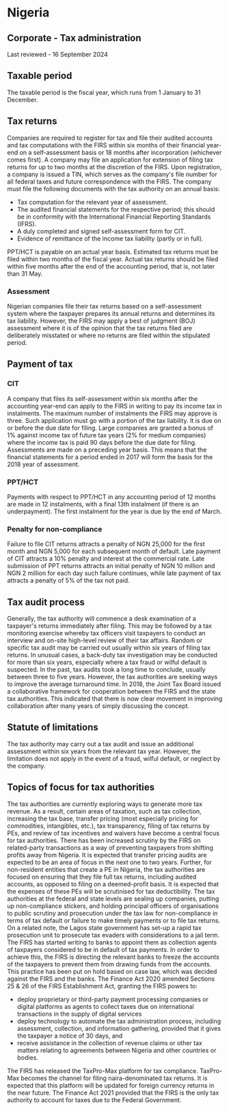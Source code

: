 # Nigeria
## Corporate - Tax administration
Last reviewed - 16 September 2024
## Taxable period
The taxable period is the fiscal year, which runs from 1 January to 31 December.
## Tax returns
Companies are required to register for tax and file their audited accounts and tax computations with the FIRS within six months of their financial year-end on a self-assessment basis or 18 months after incorporation (whichever comes first). A company may file an application for extension of filing tax returns for up to two months at the discretion of the FIRS.
Upon registration, a company is issued a TIN, which serves as the company's file number for all federal taxes and future correspondence with the FIRS.
The company must file the following documents with the tax authority on an annual basis:
  * Tax computation for the relevant year of assessment.
  * The audited financial statements for the respective period; this should be in conformity with the International Financial Reporting Standards (IFRS).
  * A duly completed and signed self-assessment form for CIT.
  * Evidence of remittance of the income tax liability (partly or in full).


PPT/HCT is payable on an actual year basis. Estimated tax returns must be filed within two months of the fiscal year. Actual tax returns should be filed within five months after the end of the accounting period, that is, not later than 31 May.
### Assessment
Nigerian companies file their tax returns based on a self-assessment system where the taxpayer prepares its annual returns and determines its tax liability. However, the FIRS may apply a best of judgment (BOJ) assessment where it is of the opinion that the tax returns filed are deliberately misstated or where no returns are filed within the stipulated period.
## Payment of tax
### CIT
A company that files its self-assessment within six months after the accounting year-end can apply to the FIRS in writing to pay its income tax in instalments. The maximum number of instalments the FIRS may approve is three. Such application must go with a portion of the tax liability. It is due on or before the due date for filing.
Large companies are granted a bonus of 1% against income tax of future tax years (2% for medium companies) where the income tax is paid 90 days before the due date for filing.
Assessments are made on a preceding year basis. This means that the financial statements for a period ended in 2017 will form the basis for the 2018 year of assessment.
### PPT/HCT
Payments with respect to PPT/HCT in any accounting period of 12 months are made in 12 instalments, with a final 13th instalment (if there is an underpayment). The first instalment for the year is due by the end of March.
### Penalty for non-compliance
Failure to file CIT returns attracts a penalty of NGN 25,000 for the first month and NGN 5,000 for each subsequent month of default. Late payment of CIT attracts a 10% penalty and interest at the commercial rate.
Late submission of PPT returns attracts an initial penalty of NGN 10 million and NGN 2 million for each day such failure continues, while late payment of tax attracts a penalty of 5% of the tax not paid.
## Tax audit process
Generally, the tax authority will commence a desk examination of a taxpayer's returns immediately after filing. This may be followed by a tax monitoring exercise whereby tax officers visit taxpayers to conduct an interview and on-site high-level review of their tax affairs.
Random or specific tax audit may be carried out usually within six years of filing tax returns. In unusual cases, a back-duty tax investigation may be conducted for more than six years, especially where a tax fraud or wilful default is suspected.
In the past, tax audits took a long time to conclude, usually between three to five years. However, the tax authorities are seeking ways to improve the average turnaround time.
In 2018, the Joint Tax Board issued a collaborative framework for cooperation between the FIRS and the state tax authorities. This indicated that there is now clear movement in improving collaboration after many years of simply discussing the concept.
## Statute of limitations
The tax authority may carry out a tax audit and issue an additional assessment within six years from the relevant tax year. However, the limitation does not apply in the event of a fraud, wilful default, or neglect by the company.
## Topics of focus for tax authorities
The tax authorities are currently exploring ways to generate more tax revenue. As a result, certain areas of taxation, such as tax collection, increasing the tax base, transfer pricing (most especially pricing for commodities, intangibles, etc.), tax transparency, filing of tax returns by PEs, and review of tax incentives and waivers have become a central focus for tax authorities.
There has been increased scrutiny by the FIRS on related-party transactions as a way of preventing taxpayers from shifting profits away from Nigeria. It is expected that transfer pricing audits are expected to be an area of focus in the next one to two years.
Further, for non-resident entities that create a PE in Nigeria, the tax authorities are focused on ensuring that they file full tax returns, including audited accounts, as opposed to filing on a deemed-profit basis. It is expected that the expenses of these PEs will be scrutinised for tax deductibility.
The tax authorities at the federal and state levels are sealing up companies, putting up non-compliance stickers, and holding principal officers of organisations to public scrutiny and prosecution under the tax law for non-compliance in terms of tax default or failure to make timely payments or to file tax returns. On a related note, the Lagos state government has set-up a rapid tax prosecution unit to prosecute tax evaders with considerations to a jail term.
The FIRS has started writing to banks to appoint them as collection agents of taxpayers considered to be in default of tax payments. In order to achieve this, the FIRS is directing the relevant banks to freeze the accounts of the taxpayers to prevent them from drawing funds from the accounts. This practice has been put on hold based on case law, which was decided against the FIRS and the banks.
The Finance Act 2020 amended Sections 25 & 26 of the FIRS Establishment Act, granting the FIRS powers to:
  * deploy proprietary or third-party payment processing companies or digital platforms as agents to collect taxes due on international transactions in the supply of digital services
  * deploy technology to automate the tax administration process, including assessment, collection, and information gathering, provided that it gives the taxpayer a notice of 30 days, and
  * receive assistance in the collection of revenue claims or other tax matters relating to agreements between Nigeria and other countries or bodies.


The FIRS has released the TaxPro-Max platform for tax compliance. TaxPro-Max becomes the channel for filing naira-denominated tax returns. It is expected that this platform will be updated for foreign currency returns in the near future.
The Finance Act 2021 provided that the FIRS is the only tax authority to account for taxes due to the Federal Government.
